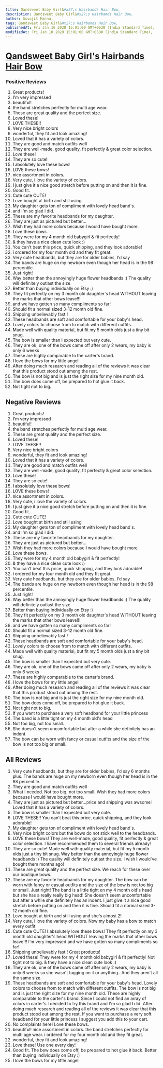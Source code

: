 ```yaml
---
title: Qandsweet Baby Girl&#x27;s Hairbands Hair Bow,
description: Qandsweet Baby Girl&#x27;s Hairbands Hair Bow,
author: Suvojit Manna,
tags: Qandsweet Baby Girl&#x27;s Hairbands Hair Bow,
publishedAt: Fri Jan 10 2020 15:01:00 GMT+0530 (India Standard Time),
modifiedAt: Fri Jan 10 2020 15:01:00 GMT+0530 (India Standard Time),
---
```


# [Qandsweet Baby Girl&#x27;s Hairbands Hair Bow](https://products.checkmycream.com/products/Qandsweet-Baby-Girl&#x27;s-Hairbands-Hair-Bow.html)

### Positive Reviews

<ol>
      <li>Great products!</li>
      <li>I&#x27;m very impressed</li>
      <li>beautiful!</li>
      <li>the band stretches perfectly for multi age wear.</li>
      <li>These are great quality and the perfect size.</li>
      <li>Loved these!</li>
      <li>LOVE THESE!!</li>
      <li>Very nice bright colors</li>
      <li>wonderful, they fit and look amazing!</li>
      <li>Loved that it has a variety of colors.</li>
      <li>They are good and match outfits well</li>
      <li>They are well-made, good quality, fit perfectly &amp; great color selection.</li>
      <li>Love these!</li>
      <li>They are so cute!</li>
      <li>I absolutely love these bows!  </li>
      <li>LOVE these bows!</li>
      <li>nice assortment in colors.</li>
      <li>Very cute, i love the variety of colors.</li>
      <li>I just give it a nice good stretch before putting on and then it is fine.</li>
      <li>Good fit.</li>
      <li>Cute cute CUTE!  </li>
      <li>Love bought at birth and still using</li>
      <li>My daughter gets ton of compliment with lovely head band&#x27;s.</li>
      <li>and I&#x27;m so glad I did.</li>
      <li>These are my favorite headbands for my daughter.</li>
      <li>They are just as pictured but better...</li>
      <li>Wish they had more colors because I would have bought more.</li>
      <li>Love these bows.</li>
      <li>They were for my 4 month old babygirl &amp; fit perfectly!</li>
      <li>&amp; they have a nice clean cute look :)</li>
      <li>You can&#x27;t beat this price, quick shipping, and they look adorable!</li>
      <li>i ordered for my four month old and they fit great.</li>
      <li>Very cute headbands, but they are for older babies, I&#x27;d say</li>
      <li>The bands are huge on my newborn even though her head is in the 98 percentile.</li>
      <li>Just right!  </li>
      <li>Way better than the annoyingly huge flower headbands :) The quality will definitely outlast the size.</li>
      <li>Better than buying individually on Etsy :)</li>
      <li>They fit perfectly on my 3 month old daughter&#x27;s head WITHOUT leaving the marks that other bows leave!!!  </li>
      <li>and we have gotten so many compliments so far!</li>
      <li>Should fit a normal sized 3-12 month old fine.</li>
      <li>Shipping unbelievably fast !</li>
      <li>These headbands are soft and comfortable for your baby&#x27;s head.</li>
      <li>Lovely colors to choose from to match with different outfits.</li>
      <li>Made well with quality material, but fit my 5 month olds just a tiny bit snug.</li>
      <li>The bow is smaller than I expected but very cute.</li>
      <li>They are ok, one of the bows came off after only 2 wears, my baby is only 6 weeks</li>
      <li>These are highly comparable to the carter&#x27;s brand.</li>
      <li>I love the bows for my little angel</li>
      <li>After doing much research and reading all of the reviews it was clear that this product stood out among the rest.  </li>
      <li>The bow is not big and is just the right size for my nine month old.  </li>
      <li>The bow does come off, be prepared to hot glue it back.</li>
      <li>Not tight not to big.</li>
</ol>


<h2>Negative Reviews</h2>
<ol>
<li> Great products!</li>
<li> I&#x27;m very impressed</li>
<li> beautiful!</li>
<li> the band stretches perfectly for multi age wear.</li>
<li> These are great quality and the perfect size.</li>
<li> Loved these!</li>
<li> LOVE THESE!!</li>
<li> Very nice bright colors</li>
<li> wonderful, they fit and look amazing!</li>
<li> Loved that it has a variety of colors.</li>
<li> They are good and match outfits well</li>
<li> They are well-made, good quality, fit perfectly &amp; great color selection.</li>
<li> Love these!</li>
<li> They are so cute!</li>
<li> I absolutely love these bows!  </li>
<li> LOVE these bows!</li>
<li> nice assortment in colors.</li>
<li> Very cute, i love the variety of colors.</li>
<li> I just give it a nice good stretch before putting on and then it is fine.</li>
<li> Good fit.</li>
<li> Cute cute CUTE!  </li>
<li> Love bought at birth and still using</li>
<li> My daughter gets ton of compliment with lovely head band&#x27;s.</li>
<li> and I&#x27;m so glad I did.</li>
<li> These are my favorite headbands for my daughter.</li>
<li> They are just as pictured but better...</li>
<li> Wish they had more colors because I would have bought more.</li>
<li> Love these bows.</li>
<li> They were for my 4 month old babygirl &amp; fit perfectly!</li>
<li> &amp; they have a nice clean cute look :)</li>
<li> You can&#x27;t beat this price, quick shipping, and they look adorable!</li>
<li> i ordered for my four month old and they fit great.</li>
<li> Very cute headbands, but they are for older babies, I&#x27;d say</li>
<li> The bands are huge on my newborn even though her head is in the 98 percentile.</li>
<li> Just right!  </li>
<li> Way better than the annoyingly huge flower headbands :) The quality will definitely outlast the size.</li>
<li> Better than buying individually on Etsy :)</li>
<li> They fit perfectly on my 3 month old daughter&#x27;s head WITHOUT leaving the marks that other bows leave!!!  </li>
<li> and we have gotten so many compliments so far!</li>
<li> Should fit a normal sized 3-12 month old fine.</li>
<li> Shipping unbelievably fast !</li>
<li> These headbands are soft and comfortable for your baby&#x27;s head.</li>
<li> Lovely colors to choose from to match with different outfits.</li>
<li> Made well with quality material, but fit my 5 month olds just a tiny bit snug.</li>
<li> The bow is smaller than I expected but very cute.</li>
<li> They are ok, one of the bows came off after only 2 wears, my baby is only 6 weeks</li>
<li> These are highly comparable to the carter&#x27;s brand.</li>
<li> I love the bows for my little angel</li>
<li> After doing much research and reading all of the reviews it was clear that this product stood out among the rest.  </li>
<li> The bow is not big and is just the right size for my nine month old.  </li>
<li> The bow does come off, be prepared to hot glue it back.</li>
<li> Not tight not to big.</li>
<li> If you want to purchase a very soft headband for your little princess</li>
<li> The band is a little tight on my 4 month old&#x27;s head</li>
<li> Not too big, not too small.</li>
<li> She doesn&#x27;t seem uncomfortable but after a while she definitely has an indent.</li>
<li> The bow can be worn with fancy or casual outfits and the size of the bow is not too big or small.</li>
</ol>

<h2>All Reviews</h2>

<ol>
    <li> Very cute headbands, but they are for older babies, I&#x27;d say 6 months plus. The bands are huge on my newborn even though her head is in the 98 percentile.</li>
    <li> They are good and match outfits well</li>
    <li> What I needed. Not too big, not too small. Wish they had more colors because I would have bought more.</li>
    <li> They are just as pictured but better...price and shipping was awsome! Loved that it has a variety of colors.</li>
    <li> The bow is smaller than I expected but very cute.</li>
    <li> LOVE THESE!! You can&#x27;t beat this price, quick shipping, and they look adorable!</li>
    <li> My daughter gets ton of compliment with lovely head band&#x27;s.</li>
    <li> Very nice bright colors but the bows do not stick well to the headbands.</li>
    <li> LOVE these bows! They are well-made, good quality, fit perfectly &amp; great color selection. I have recommended them to several friends already!</li>
    <li> They are so cute! Made well with quality material, but fit my 5 month olds just a tiny bit snug. Way better than the annoyingly huge flower headbands :) The quality will definitely outlast the size. I wish I would&#x27;ve bought them months ago!</li>
    <li> These are great quality and the perfect size. We reach for these over our boutique bows.</li>
    <li> These are my favorite headbands for my daughter. The bow can be worn with fancy or casual outfits and the size of the bow is not too big or small. Just right!  The band is a little tight on my 4 month old&#x27;s head but she has a really really big head! She doesn&#x27;t seem uncomfortable but after a while she definitely has an indent. I just give it a nice good stretch before putting on and then it is fine. Should fit a normal sized 3-12 month old fine.</li>
    <li> Love bought at birth and still using and she&#x27;s almost 2!</li>
    <li> Very cute, i love the variety of colors. Now my baby has a bow to match every outfit</li>
    <li> Cute cute CUTE!  I absolutely love these bows!  They fit perfectly on my 3 month old daughter&#x27;s head WITHOUT leaving the marks that other bows leave!!!  I&#x27;m very impressed and we have gotten so many compliments so far!</li>
    <li> Shipping unbelievably fast ! Great products!</li>
    <li> Loved these! They were for my 4 month old babygirl &amp; fit perfectly! Not tight not to big. &amp; they have a nice clean cute look :)</li>
    <li> They are ok, one of the bows came off after only 2 wears, my baby is only 6 weeks so she wasn&#x27;t tugging on it or anything.. And they aren&#x27;t all the same size.</li>
    <li> These headbands are soft and comfortable for your baby&#x27;s head. Lovely colors to choose from to match with different outfits. The bow is not big and is just the right size for my nine month old.  These are highly comparable to the carter&#x27;s brand. Since I could not find an array of colors in carter&#x27;s I decided to try this brand and I&#x27;m so glad I did. After doing much research and reading all of the reviews it was clear that this product stood out among the rest.  If you want to purchase a very soft headband for your little princess I suggest you add this to your cart.</li>
    <li> No complaints here! Love these bows.</li>
    <li> beautiful! nice assortment in colors. the band stretches perfectly for multi age wear. i ordered for my four month old and they fit great.</li>
    <li> wonderful, they fit and look amazing!</li>
    <li> Love these! Use one every day!</li>
    <li> Good fit. The bow does come off, be prepared to hot glue it back. Better than buying individually on Etsy :)</li>
    <li> I love the bows for my little angel</li>
</ol>




